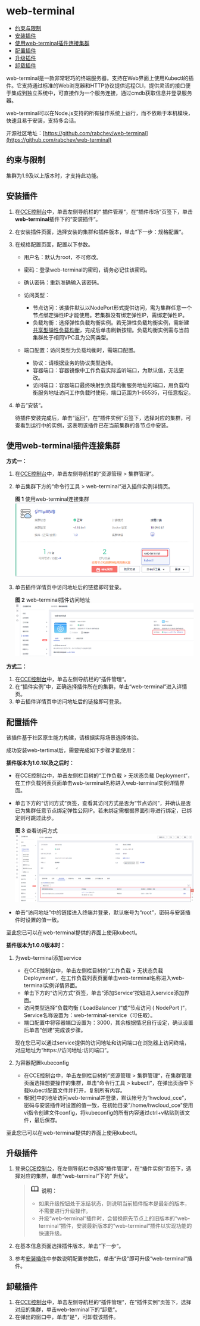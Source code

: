 # web-terminal<a name="cce_01_0134"></a>

-   [约束与限制](#section628693291119)
-   [安装插件](#section41861311141210)
-   [使用web-terminal插件连接集群](#section115151890220)
-   [配置插件](#section18673939131214)
-   [升级插件](#section23441939916)
-   [卸载插件](#section65651488131)

web-terminal是一款非常轻巧的终端服务器，支持在Web界面上使用Kubectl的插件。它支持通过标准的Web浏览器和HTTP协议提供远程CLI，提供灵活的接口便于集成到独立系统中，可直接作为一个服务连接，通过cmdb获取信息并登录服务器。

web-terminal可以在Node.js支持的所有操作系统上运行，而不依赖于本机模块，快速且易于安装，支持多会话。

开源社区地址：[https://github.com/rabchev/web-terminal](https://github.com/rabchev/web-terminal)

## 约束与限制<a name="section628693291119"></a>

集群为1.9及以上版本时，才支持此功能。

## 安装插件<a name="section41861311141210"></a>

1.  在[CCE控制台](https://console.huaweicloud.com/cce2.0/?utm_source=helpcenter)中，单击左侧导航栏的“ 插件管理“，在“插件市场“页签下，单击**web-terminal**插件下的“安装插件“。
2.  在安装插件页面，选择安装的集群和插件版本，单击“下一步：规格配置“。
3.  <a name="li153748218613"></a>在规格配置页面，配置以下参数。
    -   用户名：默认为root，不可修改。
    -   密码：登录web-terminal的密码，请务必记住该密码。
    -   确认密码：重新准确输入该密码。
    -   访问类型：
        -   节点访问：该插件默认以NodePort形式提供访问，需为集群任意一个节点绑定弹性IP才能使用。若集群没有绑定弹性IP，需绑定弹性IP。
        -   负载均衡：选择弹性负载均衡实例。若无弹性负载均衡实例，需新建[共享型弹性负载均衡](https://console.huaweicloud.com/vpc/#/ulb/createUlb)，完成后单击刷新按钮。负载均衡实例需与当前集群处于相同VPC且为公网类型。

    -   端口配置：访问类型为负载均衡时，需端口配置。
        -   协议：请根据业务的协议类型选择。
        -   容器端口：容器镜像中工作负载实际监听端口，为默认值，无法更改。
        -   访问端口：容器端口最终映射到负载均衡服务地址的端口，用负载均衡服务地址访问工作负载时使用，端口范围为1-65535，可任意指定。


4.  单击“安装“。

    待插件安装完成后，单击“返回“，在“插件实例“页签下，选择对应的集群，可查看到运行中的实例，这表明该插件已在当前集群的各节点中安装。


## 使用web-terminal插件连接集群<a name="section115151890220"></a>

**方式一：**

1.  在[CCE控制台](https://console.huaweicloud.com/cce2.0/?utm_source=helpcenter)中，单击左侧导航栏的“资源管理 \> 集群管理“。
2.  单击集群下方的“命令行工具 \> web-terminal“进入插件实例详情页。

    **图 1**  使用web-terminal连接集群<a name="fig363789132816"></a>  
    ![](figures/使用web-terminal连接集群.png "使用web-terminal连接集群")

3.  单击插件详情页中访问地址后的链接即可登录。

    **图 2**  web-terminal插件访问地址<a name="fig109178487467"></a>  
    ![](figures/web-terminal插件访问地址.png "web-terminal插件访问地址")


**方式二：**

1.  在[CCE控制台](https://console.huaweicloud.com/cce2.0/?utm_source=helpcenter)中，单击左侧导航栏的“插件管理“。
2.  在“插件实例”中，正确选择插件所在的集群，单击“web-terminal”进入详情页。
3.  单击插件详情页中访问地址后的链接即可登录。

## 配置插件<a name="section18673939131214"></a>

该插件基于社区原生能力构建，请根据实际场景选择体验。

成功安装web-tertimal后，需要完成如下步骤才能使用：

**插件版本为1.0.1以及之后时：**

-   在CCE控制台中，单击左侧栏目树的“工作负载 \> 无状态负载 Deployment“，在工作负载列表页面单击web-terminal名称进入web-terminal实例详情界面。
-   单击下方的“访问方式“页签，查看其访问方式是否为“节点访问”，并确认是否已为集群任意节点绑定弹性公网IP。若未绑定需根据界面引导进行绑定，已绑定则可跳过此步。

    **图 3**  查看访问方式<a name="fig1569573614590"></a>  
    ![](figures/查看访问方式.png "查看访问方式")

-   单击“访问地址”中的链接进入终端并登录，默认帐号为“root”，密码与安装插件时设置的值一致。

至此您已可以在web-terminal提供的界面上使用kubectl。

**插件版本为1.0.0版本时：**

1.  <a name="li78781347105012"></a>为web-terminal添加service

    -   在CCE控制台中，单击左侧栏目树的“工作负载 \> 无状态负载 Deployment“，在工作负载列表页面单击web-terminal名称进入web-terminal实例详情界面。
    -   单击下方的“访问方式“页签，单击“添加Service“按钮进入service添加界面。
    -   访问类型选择“负载均衡 \( LoadBalancer \)“或“节点访问 \( NodePort \)“，Service名称设置为：web-terminal-service（可任取）。
    -   端口配置中将容器端口设置为：3000，其余根据情况自行设定，确认设置后单击“创建“完成该步骤。

    现在您已可以通过service提供的访问地址和访问端口在浏览器上访问终端，对应地址为“https://访问地址:访问端口”。

2.  为容器配置kubeconfig
    -   在CCE控制台中，单击左侧栏目树的“资源管理 \> 集群管理“，在集群管理页面选择想要操作的集群，单击“命令行工具 \> kubectl“，在弹出页面中下载kubectl配置文件并打开，复制所有内容。
    -   根据[1](#li78781347105012)中的地址访问web-terminal并登录，默认帐号为“hwcloud\_cce”，密码与安装插件时设置的值一致，在初始目录"/home/hwcloud\_cce"使用vi指令创建文件config，将kubeconfig的所有内容通过ctrl+v粘贴到该文件，最后保存。


至此您已可以在web-terminal提供的界面上使用kubectl。

## 升级插件<a name="section23441939916"></a>

1.  登录[CCE控制台](https://console.huaweicloud.com/cce2.0/?utm_source=helpcenter)，在左侧导航栏中选择“插件管理“，在“插件实例“页签下，选择对应的集群，单击“web-terminal“下的“ 升级“。

    >![](public_sys-resources/icon-note.gif) **说明：** 
    >-   如果升级按钮处于冻结状态，则说明当前插件版本是最新的版本，不需要进行升级操作。
    >-   升级“web-terminal“插件时，会替换原先节点上的旧版本的“web-terminal“插件，安装最新版本的“web-terminal“插件以实现功能的快速升级。

2.  在基本信息页面选择插件版本，单击“下一步“。
3.  参考[安装插件](#li153748218613)中参数说明配置参数后，单击“升级“即可升级“web-terminal“插件。

## 卸载插件<a name="section65651488131"></a>

1.  在[CCE控制台](https://console.huaweicloud.com/cce2.0/?utm_source=helpcenter)中，单击左侧导航栏的“插件管理“，在“插件实例“页签下，选择对应的集群，单击web-terminal下的“卸载“。
2.  在弹出的窗口中，单击“是“，可卸载该插件。

